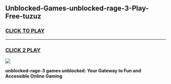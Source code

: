 
## Unblocked-Games-unblocked-rage-3-Play-Free-tuzuz
<h3>
<a href="https://premium76.site?title=unblocked-rage-3&ref=23A">CLICK TO PLAY</a></h3>
<hr>

<h3>
<a href="https://premium76.site?title=unblocked-rage-3&ref=23A">CLICK 2 PLAY</a>
  
</h3>

<a href="https://premium76.site?title=unblocked-rage-3&ref=23A"><img src="https://clearcache.store/games.png"></a>


**unblocked-rage-3 games unblocked: Your Gateway to Fun and Accessible Online Gaming**
